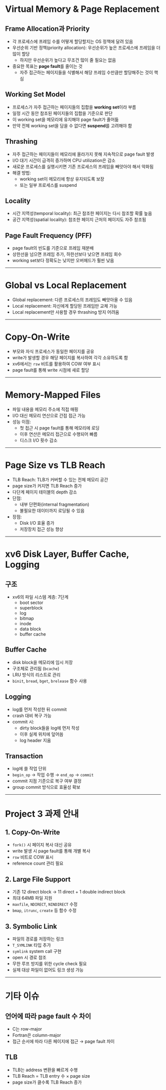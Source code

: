 # Virtual Memory & Page Replacement

## Frame Allocation과 Priority

- 각 프로세스에 프레임 수를 어떻게 할당할지는 OS 정책에 달려 있음
- 우선순위 기반 정책(priority allocation): 우선순위가 높은 프로세스에 프레임을 더 많이 할당
  - 하지만 우선순위가 높다고 무조건 많이 줄 필요는 없음
- 중요한 목표는 **page fault**를 줄이는 것
  - 자주 접근하는 페이지들을 식별해서 해당 프레임 수만큼만 할당해주는 것이 핵심

## Working Set Model

- 프로세스가 자주 접근하는 페이지들의 집합을 **working set**이라 부름
- 일정 시간 동안 참조된 페이지들의 집합을 기준으로 판단
- 이 working set을 메모리에 유지해야 page fault가 줄어듦
- 만약 전체 working set을 담을 수 없다면 **suspend**를 고려해야 함

## Thrashing

- 자주 접근하는 페이지들이 메모리에 올라가지 못해 지속적으로 page fault 발생
- I/O 대기 시간이 급격히 증가하며 CPU utilization은 감소
- 새로운 프로세스를 실행시키면 기존 프로세스의 프레임을 빼앗아야 해서 악화됨
- 해결 방법:
  - working set이 메모리에 항상 유지되도록 보장
  - 또는 일부 프로세스를 suspend

## Locality

- 시간 지역성(temporal locality): 최근 참조한 페이지는 다시 참조할 확률 높음
- 공간 지역성(spatial locality): 참조한 페이지 근처의 페이지도 자주 참조됨

## Page Fault Frequency (PFF)

- page fault의 빈도를 기준으로 프레임 재분배
- 상한선을 넘으면 프레임 추가, 하한선보다 낮으면 프레임 회수
- working set보다 정확도는 낮지만 오버헤드가 훨씬 낮음

---

# Global vs Local Replacement

- Global replacement: 다른 프로세스의 프레임도 빼앗아올 수 있음
- Local replacement: 자신에게 할당된 프레임만 교체 가능
- Local replacement만 사용할 경우 thrashing 방지 어려움

---

# Copy-On-Write

- 부모와 자식 프로세스가 동일한 페이지를 공유
- write가 발생할 경우 해당 페이지를 복사하여 각각 소유하도록 함
- xv6에서는 `rsw` 비트를 활용하여 COW 여부 표시
- page fault를 통해 write 시점에 새로 할당

---

# Memory-Mapped Files

- 파일 내용을 메모리 주소에 직접 매핑
- I/O 대신 메모리 연산으로 간접 접근 가능
- 성능 이점:
  - 첫 접근 시 page fault를 통해 메모리에 로딩
  - 이후 연산은 메모리 접근으로 수행되어 빠름
  - 디스크 I/O 횟수 감소

---

# Page Size vs TLB Reach

- TLB Reach: TLB가 커버할 수 있는 전체 메모리 공간
- page size가 커지면 TLB Reach 증가
- 다단계 페이지 테이블의 depth 감소
- 단점:
  - 내부 단편화(internal fragmentation)
  - 불필요한 데이터까지 로딩될 수 있음
- 장점:
  - Disk I/O 효율 증가
  - 저장장치 접근 성능 향상

---

# xv6 Disk Layer, Buffer Cache, Logging

## 구조

- xv6의 파일 시스템 계층: 7단계
  - boot sector
  - superblock
  - log
  - bitmap
  - inode
  - data block
  - buffer cache

## Buffer Cache

- disk block을 메모리에 임시 저장
- 구조체로 관리됨 (`bcache`)
- LRU 방식의 리스트로 관리
- `binit`, `bread`, `bget`, `brelease` 함수 사용

## Logging

- log를 먼저 작성한 뒤 commit
- crash 대비 복구 가능
- commit 시:
  - dirty block들을 log에 먼저 작성
  - 이후 실제 위치에 덮어씀
  - log header 지움

## Transaction

- log에 쓸 작업 단위
- `begin_op` → 작업 수행 → `end_op` → `commit`
- commit 지점 기준으로 복구 여부 결정
- group commit 방식으로 효율성 확보

---

# Project 3 과제 안내

## 1. Copy-On-Write

- `fork()` 시 페이지 복사 대신 공유
- write 발생 시 page fault를 통해 개별 복사
- `rsw` 비트로 COW 표시
- reference count 관리 필요

## 2. Large File Support

- 기존 12 direct block → 11 direct + 1 double indirect block
- 최대 64MB 파일 지원
- `maxfile`, `NDIRECT`, `NINDIRECT` 수정
- `bmap`, `itrunc`, `create` 등 함수 수정

## 3. Symbolic Link

- 파일의 경로를 저장하는 링크
- `T_SYMLINK` 타입 추가
- `symlink` system call 구현
- open 시 경로 참조
- 무한 루프 방지를 위한 cycle check 필요
- 실제 대상 파일이 없어도 링크 생성 가능

---

# 기타 이슈

## 언어에 따라 page fault 수 차이

- C는 row-major
- Fortran은 column-major
- 접근 순서에 따라 다른 페이지에 접근 → page fault 차이

## TLB

- TLB는 address 변환을 빠르게 수행
- TLB Reach = TLB entry 수 × page size
- page size가 클수록 TLB Reach 증가
